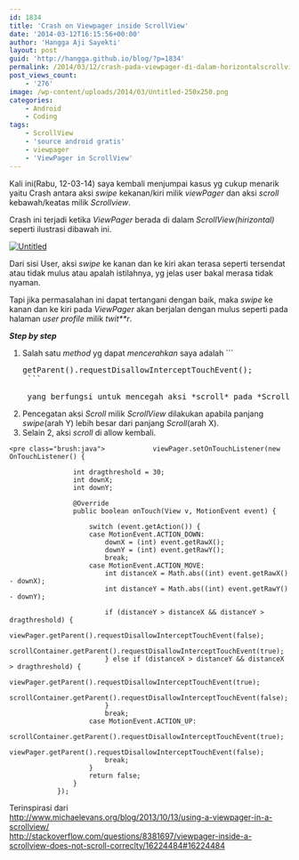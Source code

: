 ```yaml
---
id: 1834
title: 'Crash on Viewpager inside ScrollView'
date: '2014-03-12T16:15:56+00:00'
author: 'Hangga Aji Sayekti'
layout: post
guid: 'http://hangga.github.io/blog/?p=1834'
permalink: /2014/03/12/crash-pada-viewpager-di-dalam-horizontalscrollview/
post_views_count:
    - '276'
image: /wp-content/uploads/2014/03/Untitled-250x250.png
categories:
    - Android
    - Coding
tags:
    - ScrollView
    - 'source android gratis'
    - viewpager
    - 'ViewPager in ScrollView'
---
```


Kali ini(Rabu, 12-03-14) saya kembali menjumpai kasus yg cukup menarik yaitu Crash antara aksi *swipe* kekanan/kiri milik *viewPager* dan aksi *scroll* kebawah/keatas milik *Scrollview*.

Crash ini terjadi ketika *ViewPager* berada di dalam *ScrollView(hirizontal)* seperti ilustrasi dibawah ini.

[![Untitled](http://hangga.github.io/blog/wp-content/uploads/2014/03/Untitled.png)](http://hangga.github.io/blog/wp-content/uploads/2014/03/Untitled.png)

Dari sisi User, aksi *swipe* ke kanan dan ke kiri akan terasa seperti tersendat atau tidak mulus atau apalah istilahnya, yg jelas user bakal merasa tidak nyaman.

Tapi jika permasalahan ini dapat tertangani dengan baik, maka *swipe* ke kanan dan ke kiri pada *ViewPager* akan berjalan dengan mulus seperti pada halaman *user profile* milik *twit\*\*r*.

***Step by step***

1. Salah satu *method* yg dapat *mencerahkan* saya adalah ```
    <pre class="brush:java">getParent().requestDisallowInterceptTouchEvent();
    ```
    
    yang berfungsi untuk mencegah aksi *scroll* pada *ScrollView*.
2. Pencegatan aksi *Scroll* milik *ScrollView* dilakukan apabila panjang *swipe*(arah Y) lebih besar dari panjang *Scroll*(arah X).
3. Selain 2, aksi *scroll* di allow kembali.

```
<pre class="brush:java">			viewPager.setOnTouchListener(new OnTouchListener() {

			    int dragthreshold = 30;
			    int downX;
			    int downY;

			    @Override
			    public boolean onTouch(View v, MotionEvent event) {

			        switch (event.getAction()) {
			        case MotionEvent.ACTION_DOWN:
			            downX = (int) event.getRawX();
			            downY = (int) event.getRawY();
			            break;
			        case MotionEvent.ACTION_MOVE:
			            int distanceX = Math.abs((int) event.getRawX() - downX);
			            int distanceY = Math.abs((int) event.getRawY() - downY);

			            if (distanceY > distanceX && distanceY > dragthreshold) {
			            	viewPager.getParent().requestDisallowInterceptTouchEvent(false);
			            	scrollContainer.getParent().requestDisallowInterceptTouchEvent(true);
			            } else if (distanceX > distanceY && distanceX > dragthreshold) {
			            	viewPager.getParent().requestDisallowInterceptTouchEvent(true);
			            	scrollContainer.getParent().requestDisallowInterceptTouchEvent(false);
			            }
			            break;
			        case MotionEvent.ACTION_UP:
			        	scrollContainer.getParent().requestDisallowInterceptTouchEvent(true);
			            viewPager.getParent().requestDisallowInterceptTouchEvent(false);
			            break;
			        }
			        return false;
			    }
			});
```

Terinspirasi dari  
http://www.michaelevans.org/blog/2013/10/13/using-a-viewpager-in-a-scrollview/  
http://stackoverflow.com/questions/8381697/viewpager-inside-a-scrollview-does-not-scroll-correclty/16224484#16224484